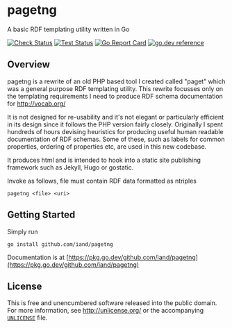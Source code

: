 # pagetng

A basic RDF templating utility written in Go

[![Check Status](https://github.com/iand/pagetng/actions/workflows/check.yml/badge.svg)](https://github.com/iand/pagetng/actions/workflows/check.yml)
[![Test Status](https://github.com/iand/pagetng/actions/workflows/test.yml/badge.svg)](https://github.com/iand/pagetng/actions/workflows/test.yml)
[![Go Report Card](https://goreportcard.com/badge/github.com/iand/pagetng)](https://goreportcard.com/report/github.com/iand/pagetng)
[![go.dev reference](https://img.shields.io/badge/go.dev-reference-007d9c?logo=go&logoColor=white)](https://pkg.go.dev/github.com/iand/pagetng)

## Overview

pagetng is a rewrite of an old PHP based tool I created called "paget" which was a general purpose RDF templating utility. This rewrite focusses only on the templating requirements I need to produce RDF schema documentation for http://vocab.org/

It is not designed for re-usability and it's not elegant or particularly efficient in its design since it follows the PHP version fairly closely. Originally I spent hundreds of hours devising heuristics for producing useful human readable documentation of RDF schemas. Some of these, such as labels for common properties, ordering of properties etc, are used in this new codebase.

It produces html and is intended to hook into a static site publishing framework such as Jekyll, Hugo or gostatic.

Invoke as follows, file must contain RDF data formatted as ntriples

```
pagetng <file> <uri>
```

## Getting Started

Simply run

	go install github.com/iand/pagetng

Documentation is at [https://pkg.go.dev/github.com/iand/pagetng](https://pkg.go.dev/github.com/iand/pagetng)


## License

This is free and unencumbered software released into the public domain. For more
information, see <http://unlicense.org/> or the accompanying [`UNLICENSE`](UNLICENSE) file.

